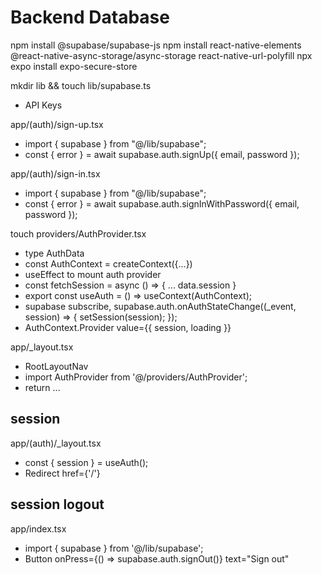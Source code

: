 # Backend Database

npm install @supabase/supabase-js
npm install react-native-elements @react-native-async-storage/async-storage react-native-url-polyfill
npx expo install expo-secure-store

mkdir lib && touch lib/supabase.ts
- API Keys

app/(auth)/sign-up.tsx
- import { supabase } from "@/lib/supabase";
- const { error } = await supabase.auth.signUp({ email, password });

app/(auth)/sign-in.tsx
- import { supabase } from "@/lib/supabase";
- const { error } = await supabase.auth.signInWithPassword({ email, password });

touch providers/AuthProvider.tsx
- type AuthData
- const AuthContext = createContext<AuthData>({...})
- useEffect to mount auth provider
- const fetchSession = async () => { ... data.session }
- export const useAuth = () => useContext(AuthContext);
- supabase subscribe, supabase.auth.onAuthStateChange((_event, session) => { setSession(session); });
- AuthContext.Provider value={{ session, loading }} 

app/_layout.tsx
- RootLayoutNav
- import AuthProvider from '@/providers/AuthProvider';
- return <AuthProvider>...

## session

app/(auth)/_layout.tsx
- const { session } = useAuth();
- Redirect href={'/'} 

## session logout

app/index.tsx
- import { supabase } from '@/lib/supabase';
- Button onPress={() => supabase.auth.signOut()} text="Sign out" 

